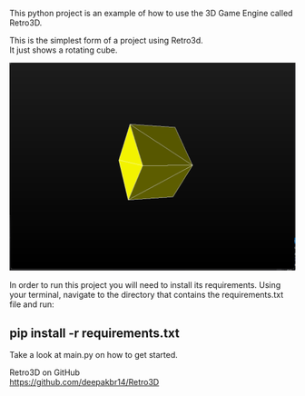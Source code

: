 This python project is an example of how to use the 3D Game Engine called Retro3D.

This is the simplest form of a project using Retro3d.  
It just shows a rotating cube. 

![Hello World](https://github.com/deepakbr14/Retro3D/blob/master/doc/HelloWorldScreenShot.png?raw=True)

In order to run this project you will need to install its requirements. Using your terminal, navigate to the directory that contains the requirements.txt file and run:

## pip install -r requirements.txt

Take a look at main.py on how to get started.

Retro3D on GitHub  
https://github.com/deepakbr14/Retro3D 


